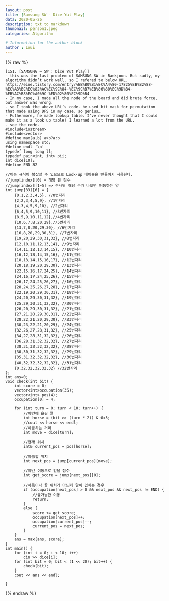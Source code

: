 ```yaml
---
layout: post
title: [Samsung SW - Dice Yut Play]
data: 2020-05-26
description: txt to markdown
thumbnail: person1.jpeg
categories: Algorithm

# Information for the author block
author : Loui
---
```


{% raw %}

	﻿[151. [SAMSUNG – SW : Dice Yut Play]] 
	- this was the last problem of SAMSUNG SW in Baekjoon. But sadly, my algorithm didn’t work well. so I refered to below URL.
	https://eine.tistory.com/entry/%EB%B0%B1%EC%A4%80-17825%EB%B2%88-%EC%A3%BC%EC%82%AC%EC%9C%84-%EC%9C%B7%EB%86%80%EC%9D%B4-%EB%AC%B8%EC%A0%9C-%ED%92%80%EC%9D%B4
	- In my case, I made all the node of the board and did brute force, but answer was wrong.
	- so I took the above URL’s code. he used bit mask for permutation that made using DFS in my case. so genius…
	- Futhermore, he made lookup table. I’ve never thought that I could make it as a look up table! I learned a lot from the URL.
	- see the code.
	#include<iostream>
	#include<vector>
	#define max(a,b) a>b?a:b
	using namespace std;
	#define endl '\n'
	typedef long long ll;
	typedef pair<int, int> pii;
	int dice[10];
	#define END 32
	
	//이동 규칙이 복잡할 수 있으므로 Look-up 테이블을 만들어서 사용한다.
	//jump[index][0] = 해당 판 점수
	//jump[index][1~5] => 주사위 해당 수가 나오면 이동하는 양
	int jump[33][6] = {
		{0,1,2,3,4,5}, //0번자리
		{2,2,3,4,5,9}, //1번자리
		{4,3,4,5,9,10}, //2번자리
		{6,4,5,9,10,11}, //3번자리
		{8,5,9,10,11,12},//4번자리
		{10,6,7,8,20,29},//5번자리
		{13,7,8,20,29,30}, //6번자리
		{16,8,20,29,30,31}, //7번자리
		{19,20,29,30,31,32}, //8번자리
		{12,10,11,12,13,14}, //9번자리
		{14,11,12,13,14,15}, //10번자리
		{16,12,13,14,15,16}, //11번자리
		{18,13,14,15,16,17}, //12번자리
		{20,18,19,20,29,30}, //13번자리
		{22,15,16,17,24,25}, //14번자리
		{24,16,17,24,25,26}, //15번자리
		{26,17,24,25,26,27}, //16번자리
		{28,24,25,26,27,28}, //17번자리
		{22,19,20,29,30,31}, //18번자리
		{24,20,29,30,31,32}, //19번자리
		{25,29,30,31,32,32}, //20번자리
		{26,20,29,30,31,32}, //21번자리
		{27,21,20,29,30,31}, //22번자리
		{28,22,21,20,29,30}, //23번자리
		{30,23,22,21,20,29}, //24번자리
		{32,26,27,28,31,32}, //25번자리
		{34,27,28,31,32,32}, //26번자리
		{36,28,31,32,32,32}, //27번자리
		{38,31,32,32,32,32}, //28번자리
		{30,30,31,32,32,32}, //29번자리
		{35,31,32,32,32,32}, //30번자리
		{40,32,32,32,32,32}, //31번자리
		{0,32,32,32,32,32} //32번자리
	};
	int ans=0;
	void check(int bit) {
		int score = 0;
		vector<int>occupation(35);
		vector<int> pos(4);
		occupation[0] = 4;
	
		for (int turn = 0; turn < 10; turn++) {
			//이번에 옮길 말
			int horse = (bit >> (turn * 2)) & 0x3;
			//cout << horse << endl;
			//이동하는 거리
			int move = dice[turn];
	
			//현재 위치
			int& current_pos = pos[horse];
	
			//이동할 위치
			int next_pos = jump[current_pos][move];
	
			//이번 이동으로 얻을 점수
			int get_score = jump[next_pos][0];
	
			//처음이나 끝 위치가 아닌데 말이 겹치는 경우
			if (occupation[next_pos] > 0 && next_pos && next_pos != END) {
				//불가능한 이동
				return;
			}
			else {
				score += get_score;
				occupation[next_pos]++;
				occupation[current_pos]--;
				current_pos = next_pos;
			}
		}
		ans = max(ans, score);
	}
	int main() {
		for (int i = 0; i < 10; i++)
			cin >> dice[i];
		for (int bit = 0; bit < (1 << 20); bit++) {
			check(bit);
		}
		cout << ans << endl;
	
	}
	
	
	
	
{% endraw %}

